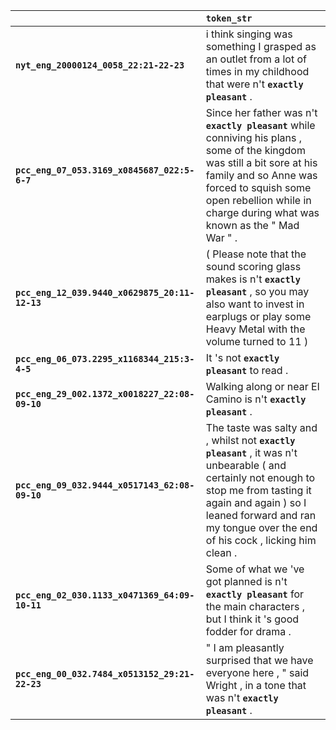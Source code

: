 |                                                | `token_str`                                                                                                                                                                                                                                          |
|:-----------------------------------------------|:-----------------------------------------------------------------------------------------------------------------------------------------------------------------------------------------------------------------------------------------------------|
| **`nyt_eng_20000124_0058_22:21-22-23`**        | i think singing was something I grasped as an outlet from a lot of times in my childhood that were n't __``exactly pleasant``__ .                                                                                                                    |
| **`pcc_eng_07_053.3169_x0845687_022:5-6-7`**   | Since her father was n't __``exactly pleasant``__ while conniving his plans , some of the kingdom was still a bit sore at his family and so Anne was forced to squish some open rebellion while in charge during what was known as the " Mad War " . |
| **`pcc_eng_12_039.9440_x0629875_20:11-12-13`** | ( Please note that the sound scoring glass makes is n't __``exactly pleasant``__ , so you may also want to invest in earplugs or play some Heavy Metal with the volume turned to 11 )                                                                |
| **`pcc_eng_06_073.2295_x1168344_215:3-4-5`**   | It 's not __``exactly pleasant``__ to read .                                                                                                                                                                                                         |
| **`pcc_eng_29_002.1372_x0018227_22:08-09-10`** | Walking along or near El Camino is n't __``exactly pleasant``__ .                                                                                                                                                                                    |
| **`pcc_eng_09_032.9444_x0517143_62:08-09-10`** | The taste was salty and , whilst not __``exactly pleasant``__ , it was n't unbearable ( and certainly not enough to stop me from tasting it again and again ) so I leaned forward and ran my tongue over the end of his cock , licking him clean .   |
| **`pcc_eng_02_030.1133_x0471369_64:09-10-11`** | Some of what we 've got planned is n't __``exactly pleasant``__ for the main characters , but I think it 's good fodder for drama .                                                                                                                  |
| **`pcc_eng_00_032.7484_x0513152_29:21-22-23`** | " I am pleasantly surprised that we have everyone here , " said Wright , in a tone that was n't __``exactly pleasant``__ .                                                                                                                           |